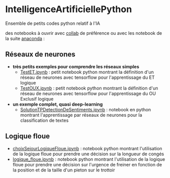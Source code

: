 # IntelligenceArtificiellePython
Ensemble de petits codes python relatif à l'IA

des notebooks à ouvrir avec [collab](https://colab.research.google.com) de préférence ou avec les notebook de la suite [anaconda](https://www.anaconda.com/distribution/) : 

## Réseaux de neurones
- **très petits exemples pour comprendre les réseaux simples**
  - [TestET.ipynb](https://github.com/EmmanuelADAM/IntelligenceArtificiellePython/blob/master/TestET.ipynb)	: petit notebook python montrant la définition d'un réseau de neurones avec tensorflow pour l'apprentissage du ET logique
  - [TestOUX.ipynb](https://github.com/EmmanuelADAM/IntelligenceArtificiellePython/blob/master/TestOUX.ipynb)	: petit notebook python montrant la définition d'un réseau de neurones avec tensorflow pour l'apprentissage du OU Exclusif logique
- **un exemple complet, quasi deep-learning**
  - [SolutionTPDetectionDeSentiments.ipynb](https://github.com/EmmanuelADAM/IntelligenceArtificiellePython/blob/master/logique_floue.ipynb)	: notebook en python montrant l'apprentissage par réseaux de neurones pour la classification de textes

## Logique floue
- [choixSejourLogiqueFloue.ipynb](https://github.com/EmmanuelADAM/IntelligenceArtificiellePython/blob/master/choixSejourLogiqueFloue.ipynb)	: notebook python montrant l'utilisation de la logique floue pour prendre une décision sur la longueur de congés
- [logique_floue.ipynb](https://github.com/EmmanuelADAM/IntelligenceArtificiellePython/blob/master/logique_floue.ipynb) : notebook python montrant l'utilisation de la logique floue pour prendre une décision sur l'urgence de freiner en fonction de la position et de la taille d'un pieton sur le trottoir

